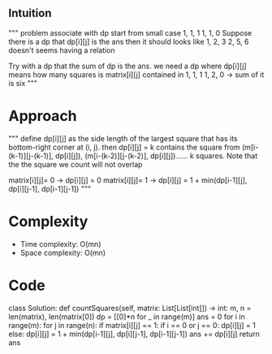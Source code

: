 ## Intuition
<!-- Describe your first thoughts on how to solve this problem. -->
"""
problem associate with dp
start from small case
1, 1, 1
1, 1, 0
Suppose there is a dp that dp[i][j] is the ans then it should looks like
1, 2, 3
2, 5, 6
doesn't seems having a relation

Try with a dp that the sum of dp is the ans. 
we need a dp where dp[i][j] means how many squares is matrix[i][j] contained in 
1, 1, 1
1, 2, 0
-> sum of it is six 
"""

# Approach
<!-- Describe your approach to solving the problem. -->
"""
define dp[i][j] as the side length of the largest square that has its bottom-right corner at (i, j).
then dp[i][j] = k 
contains the square from (m[i-(k-1)][j-(k-1)], dp[i][j]), (m[i-(k-2)][j-(k-2)], dp[i][j])...... k squares. Note that the the square we count will not overlap

matrix[i][j]= 0 -> dp[i][j] = 0
matrix[i][j]= 1 -> dp[i][j] = 1 + min(dp[i-1][j], dp[i][j-1], dp[i-1][j-1])
"""

# Complexity
- Time complexity: O(mn)
- Space complexity: O(mn)

# Code
class Solution:
    def countSquares(self, matrix: List[List[int]]) -> int:
        m, n = len(matrix), len(matrix[0])
        dp = [[0]*n for _ in range(m)]
        ans = 0
        for i in range(m):
            for j in range(n):
                if matrix[i][j] == 1:
                    if i == 0 or j == 0:
                        dp[i][j] = 1
                    else:
                        dp[i][j] = 1 + min(dp[i-1][j], dp[i][j-1], dp[i-1][j-1])
                    ans += dp[i][j]
        return ans
